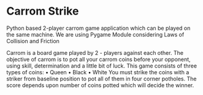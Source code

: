 # Carrom Strike

Python based 2-player carrom game application which can be played on the same machine.
We are using Pygame Module considering Laws of Collision and Friction

Carrom is a board game played by 2 - players against each other. The objective of carrom is to pot all your carrom coins before your opponent, using skill, determination and a little bit of luck. This game consists of three types of coins:
•	Queen
•	Black
•	White
You must strike the coins with a striker from baseline position to pot all of them in four corner potholes. The score depends upon number of coins potted which will decide the winner.


